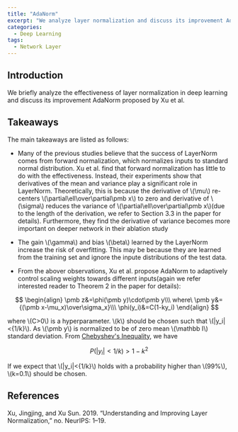 ```yaml
---
title: "AdaNorm"
excerpt: "We analyze layer normalization and discuss its improvement AdaNorm."
categories:
  - Deep Learning
tags:
  - Network Layer
---
```


## Introduction

We briefly analyze the effectiveness of layer normalization in deep learning and discuss its improvement AdaNorm proposed by Xu et al.

## Takeaways

The main takeaways are listed as follows:

- Many of the previous studies believe that the success of LayerNorm comes from forward normalization, which normalizes inputs to standard normal distribution. Xu et al. find that forward normalization has little to do with the effectiveness. Instead, their experiments show that derivatives of the mean and variance play a significant role in LayerNorm. Theoretically, this is because the derivative of \\(\mu\\) re-centers \\(\partial\ell\over\partial\pmb x\\) to zero and derivative of \\(\sigma\\) reduces the variance of \\(\partial\ell\over\partial\pmb x\\)(due to the length of the derivation, we refer to Section 3.3 in the paper for details). Furthermore, they find the derivative of variance becomes more important on deeper network in their ablation study

- The gain \\(\gamma\\) and bias \\(\beta\\) learned by the LayerNorm increase the risk of overfitting. This may be because they are learned from the training set and ignore the inpute distributions of the test data.

- From the abover observations, Xu et al. propose AdaNorm to adaptively control scaling weights towards different inputs(again we refer interested reader to Theorem 2 in the paper for details):
  
$$
  \begin{align}
  \pmb z&=\phi(\pmb y)\cdot\pmb y\\\
  where\ \pmb y&={(\pmb x-\mu_x)\over\sigma_x}\\\
  \phi(y_i)&=C(1-ky_i)
  \end{align}
  $$

  where \\(C>0\\) is a hyperparameter. \\(k\\) should be chosen such that \\(|y_i|<{1/k}\\). As \\(\pmb y\\) is normalized to be of zero mean \\(\mathbb I\\) standard deviation. From [Chebyshev's Inequality](https://en.wikipedia.org/wiki/Chebyshev's_inequality), we have
  
$$
  P(|y_i|<1/k)>1-k^2
  $$

  If we expect that \\(|y_i|<{1/k}\\) holds with a probability higher than \\(99\%\\), \\(k=0.1\\) should be chosen.

## References

Xu, Jingjing, and Xu Sun. 2019. “Understanding and Improving Layer Normalization,” no. NeurIPS: 1–19.
